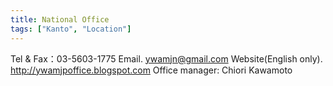 ```yaml
---
title: National Office
tags: ["Kanto", "Location"]
---
```


Tel & Fax：03-5603-1775
Email. ywamjn@gmail.com
Website(English only). http://ywamjpoffice.blogspot.com
Office manager: Chiori Kawamoto
